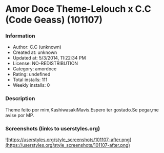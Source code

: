 # Amor Doce Theme-Lelouch x C.C (Code Geass) (101107)

### Information
- Author: C.C (unknown)
- Created at: unknown
- Updated at: 5/3/2014, 11:22:34 PM
- License: NO-REDISTRIBUTION
- Category: amordoce
- Rating: undefined
- Total installs: 111
- Weekly installs: 0


### Description
Theme feito por mim,KashiwasakiMavis.Espero ter gostado.Se pegar,me avise por MP.


### Screenshots (links to userstyles.org)
![https://userstyles.org/style_screenshots/101107-after.png](https://userstyles.org/style_screenshots/101107-after.png)



